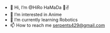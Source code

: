 - 👋 Hi, I’m @HiRo HaMaDa 💫✌️
- 👀 I’m interested in Anime
- 🌱 I’m currently learning Robotics
- 📫 How to reach me serpents429@gmail.com

<!---
HiRoHamDa is a ✨ special ✨ repository because its `README.md` (this file) appears on your GitHub profile.
You can click the Preview link to take a look at your changes.
--->

